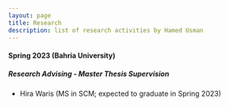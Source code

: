 ```yaml
---
layout: page
title: Research
description: list of research activities by Hamed Usman
---
```

<h4>Spring 2023 (Bahria University)</h4>
<h5>Research Advising - Master Thesis Supervision</h5>
<ul>
  <li>Hira Waris (MS in SCM; expected to graduate in Spring 2023)</li>
</ul>
